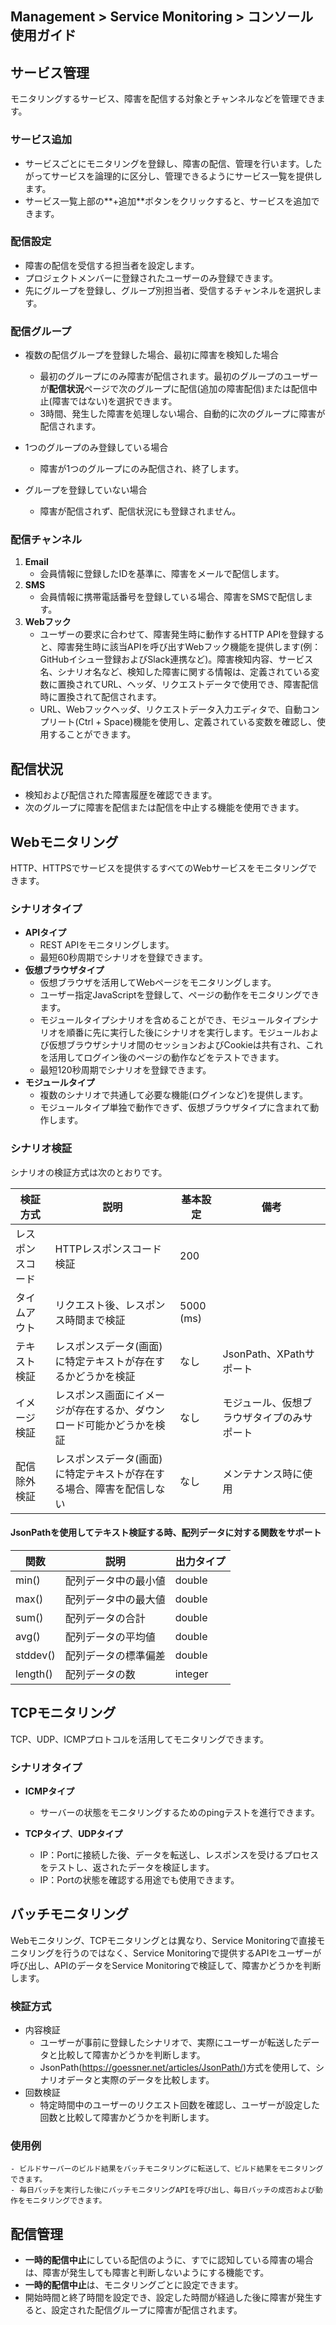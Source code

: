 ## Management > Service Monitoring > コンソール使用ガイド

## サービス管理

モニタリングするサービス、障害を配信する対象とチャンネルなどを管理できます。

### サービス追加
- サービスごとにモニタリングを登録し、障害の配信、管理を行います。したがってサービスを論理的に区分し、管理できるようにサービス一覧を提供します。
- サービス一覧上部の**+追加**ボタンをクリックすると、サービスを追加できます。

### 配信設定
- 障害の配信を受信する担当者を設定します。 
- プロジェクトメンバーに登録されたユーザーのみ登録できます。
- 先にグループを登録し、グループ別担当者、受信するチャンネルを選択します。

### 配信グループ
- 複数の配信グループを登録した場合、最初に障害を検知した場合
  - 最初のグループにのみ障害が配信されます。最初のグループのユーザーが**配信状況**ページで次のグループに配信(追加の障害配信)または配信中止(障害ではない)を選択できます。
  - 3時間、発生した障害を処理しない場合、自動的に次のグループに障害が配信されます。

- 1つのグループのみ登録している場合
  - 障害が1つのグループにのみ配信され、終了します。

- グループを登録していない場合
  - 障害が配信されず、配信状況にも登録されません。


### 配信チャンネル
1. **Email**
   - 会員情報に登録したIDを基準に、障害をメールで配信します。
2. **SMS**
   - 会員情報に携帯電話番号を登録している場合、障害をSMSで配信します。
3. **Webフック** 
   - ユーザーの要求に合わせて、障害発生時に動作するHTTP APIを登録すると、障害発生時に該当APIを呼び出すWebフック機能を提供します(例：GitHubイシュー登録およびSlack連携など)。障害検知内容、サービス名、シナリオ名など、検知した障害に関する情報は、定義されている変数に置換されてURL、ヘッダ、リクエストデータで使用でき、障害配信時に置換されて配信されます。
   - URL、Webフックヘッダ、リクエストデータ入力エディタで、自動コンプリート(Ctrl + Space)機能を使用し、定義されている変数を確認し、使用することができます。


## 配信状況
- 検知および配信された障害履歴を確認できます。
- 次のグループに障害を配信または配信を中止する機能を使用できます。

## Webモニタリング
HTTP、HTTPSでサービスを提供するすべてのWebサービスをモニタリングできます。

### シナリオタイプ
- **APIタイプ** 
    - REST APIをモニタリングします。
    - 最短60秒周期でシナリオを登録できます。
- **仮想ブラウザタイプ** 
    - 仮想ブラウザを活用してWebページをモニタリングします。 
    - ユーザー指定JavaScriptを登録して、ページの動作をモニタリングできます。
    - モジュールタイプシナリオを含めることができ、モジュールタイプシナリオを順番に先に実行した後にシナリオを実行します。モジュールおよび仮想ブラウザシナリオ間のセッションおよびCookieは共有され、これを活用してログイン後のページの動作などをテストできます。
    - 最短120秒周期でシナリオを登録できます。
- **モジュールタイプ** 
    - 複数のシナリオで共通して必要な機能(ログインなど)を提供します。 
    - モジュールタイプ単独で動作できず、仮想ブラウザタイプに含まれて動作します。

### シナリオ検証

シナリオの検証方式は次のとおりです。

| 検証方式 | 説明 | 基本設定 | 備考 |
| -- | -- | -- | -- |
| レスポンスコード | HTTPレスポンスコード検証 | 200 | |
| タイムアウト | リクエスト後、レスポンス時間まで検証 | 5000 (ms) ||
| テキスト検証 | レスポンスデータ(画面)に特定テキストが存在するかどうかを検証 | なし | JsonPath、XPathサポート |
| イメージ検証 | レスポンス画面にイメージが存在するか、ダウンロード可能かどうかを検証 | なし | モジュール、仮想ブラウザタイプのみサポート |
| 配信除外検証 | レスポンスデータ(画面)に特定テキストが存在する場合、障害を配信しない | なし | メンテナンス時に使用 |

#### JsonPathを使用してテキスト検証する時、配列データに対する関数をサポート
| 関数 | 説明 | 出力タイプ |
| -- | -- | -- |
| min() | 配列データ中の最小値 | double | 
| max() | 配列データ中の最大値 | double | 
| sum() | 配列データの合計 | double | 
| avg() | 配列データの平均値 | double | 
| stddev() | 配列データの標準偏差 | double | 
| length() | 配列データの数 | integer | 

## TCPモニタリング

TCP、UDP、ICMPプロトコルを活用してモニタリングできます。

### シナリオタイプ
- **ICMPタイプ**
  - サーバーの状態をモニタリングするためのpingテストを進行できます。

- **TCPタイプ**、**UDPタイプ**
  - IP：Portに接続した後、データを転送し、レスポンスを受けるプロセスをテストし、返されたデータを検証します。
  - IP：Portの状態を確認する用途でも使用できます。

## バッチモニタリング

Webモニタリング、TCPモニタリングとは異なり、Service Monitoringで直接モニタリングを行うのではなく、Service Monitoringで提供するAPIをユーザーが呼び出し、APIのデータをService Monitoringで検証して、障害かどうかを判断します。

### 検証方式
- 内容検証
  - ユーザーが事前に登録したシナリオで、実際にユーザーが転送したデータと比較して障害かどうかを判断します。
  - JsonPath(https://goessner.net/articles/JsonPath/)方式を使用して、シナリオデータと実際のデータを比較します。
- 回数検証
  - 特定時間中のユーザーのリクエスト回数を確認し、ユーザーが設定した回数と比較して障害かどうかを判断します。


### 使用例
    - ビルドサーバーのビルド結果をバッチモニタリングに転送して、ビルド結果をモニタリングできます。
    - 毎日バッチを実行した後にバッチモニタリングAPIを呼び出し、毎日バッチの成否および動作をモニタリングできます。


## 配信管理
- **一時的配信中止**にしている配信のように、すでに認知している障害の場合は、障害が発生しても障害と判断しないようにする機能です。
- **一時的配信中止**は、モニタリングごとに設定できます。
- 開始時間と終了時間を設定でき、設定した時間が経過した後に障害が発生すると、設定された配信グループに障害が配信されます。
